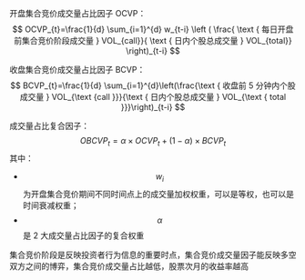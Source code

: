开盘集合竞价成交量占比因子 OCVP：
$$
OCVP_{t}=\frac{1}{d} \sum_{i=1}^{d} w_{t-i} \left ( \frac{ \text { 每日开盘前集合竞价阶段成交量 } VOL_{call}}{ \text { 日内个股总成交量 } VOL_{total}} \right)_{t-i}
$$


收盘集合竞价成交量占比因子 BCVP：
$$
BCVP_{t}=\frac{1}{d} \sum_{i=1}^{d}\left(\frac{\text { 收盘前 5 分钟内个股成交量 } VOL_{\text {call }}}{\text { 日内个股总成交量 } VOL_{\text { total }}}\right)_{t-i}
$$


成交量占比复合因子：
$$
OBCVP_{t} = \alpha \times OCVP_{t} + (1 - \alpha) \times BCVP_{t}
$$
其中：

- $$w_{i}$$ 为开盘集合竞价期间不同时间点上的成交量加权权重，可以是等权，也可以是时间衰减权重；
- $$\alpha$$ 是 2 大成交量占比因子的复合权重

集合竞价阶段是反映投资者行为信息的重要时点，集合竞价成交量因子能反映多空双方之间的博弈，集合竞价成交量占比越低，股票次月的收益率越高

